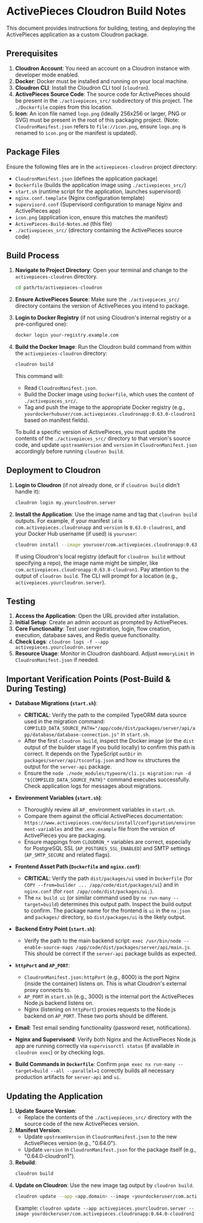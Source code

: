 # ActivePieces Cloudron Build Notes

This document provides instructions for building, testing, and deploying the ActivePieces application as a custom Cloudron package.

## Prerequisites

1.  **Cloudron Account**: You need an account on a Cloudron instance with developer mode enabled.
2.  **Docker**: Docker must be installed and running on your local machine.
3.  **Cloudron CLI**: Install the Cloudron CLI tool (`cloudron`).
4.  **ActivePieces Source Code**: The source code for ActivePieces should be present in the `./activepieces_src/` subdirectory of this project. The `./Dockerfile` copies from this location.
5.  **Icon**: An icon file named `logo.png` (ideally 256x256 or larger, PNG or SVG) must be present in the root of this packaging project. (Note: `CloudronManifest.json` refers to `file://icon.png`, ensure `logo.png` is renamed to `icon.png` or the manifest is updated).

## Package Files

Ensure the following files are in the `activepieces-cloudron` project directory:

*   `CloudronManifest.json` (defines the application package)
*   `Dockerfile` (builds the application image using `./activepieces_src/`)
*   `start.sh` (runtime script for the application, launches supervisord)
*   `nginx.conf.template` (Nginx configuration template)
*   `supervisord.conf` (Supervisord configuration to manage Nginx and ActivePieces app)
*   `icon.png` (application icon, ensure this matches the manifest)
*   `ActivePieces-Build-Notes.md` (this file)
*   `./activepieces_src/` (directory containing the ActivePieces source code)

## Build Process

1.  **Navigate to Project Directory**:
    Open your terminal and change to the `activepieces-cloudron` directory.
    ```bash
    cd path/to/activepieces-cloudron
    ```

2.  **Ensure ActivePieces Source**:
    Make sure the `./activepieces_src/` directory contains the version of ActivePieces you intend to package.

3.  **Login to Docker Registry** (if not using Cloudron's internal registry or a pre-configured one):
    ```bash
    docker login your-registry.example.com
    ```

4.  **Build the Docker Image**:
    Run the Cloudron build command from within the `activepieces-cloudron` directory:
    ```bash
    cloudron build
    ```
    This command will:
    *   Read `CloudronManifest.json`.
    *   Build the Docker image using `Dockerfile`, which uses the content of `./activepieces_src/`.
    *   Tag and push the image to the appropriate Docker registry (e.g., `yourdockerhubuser/com.activepieces.cloudronapp:0.63.0-cloudron1` based on manifest fields).

    To build a specific version of ActivePieces, you must update the contents of the `./activepieces_src/` directory to that version's source code, and update `upstreamVersion` and `version` in `CloudronManifest.json` accordingly before running `cloudron build`.

## Deployment to Cloudron

1.  **Login to Cloudron** (if not already done, or if `cloudron build` didn't handle it):
    ```bash
    cloudron login my.yourcloudron.server
    ```

2.  **Install the Application**:
    Use the image name and tag that `cloudron build` outputs. For example, if your manifest `id` is `com.activepieces.cloudronapp` and `version` is `0.63.0-cloudron1`, and your Docker Hub username (if used) is `youruser`:
    ```bash
    cloudron install --image youruser/com.activepieces.cloudronapp:0.63.0-cloudron1
    ```
    If using Cloudron's local registry (default for `cloudron build` without specifying a repo), the image name might be simpler, like `com.activepieces.cloudronapp:0.63.0-cloudron1`. Pay attention to the output of `cloudron build`.
    The CLI will prompt for a location (e.g., `activepieces.yourcloudron.server`).

## Testing

1.  **Access the Application**: Open the URL provided after installation.
2.  **Initial Setup**: Create an admin account as prompted by ActivePieces.
3.  **Core Functionality**: Test user registration, login, flow creation, execution, database saves, and Redis queue functionality.
4.  **Check Logs**: `cloudron logs -f --app activepieces.yourcloudron.server`
5.  **Resource Usage**: Monitor in Cloudron dashboard. Adjust `memoryLimit` in `CloudronManifest.json` if needed.

## Important Verification Points (Post-Build & During Testing)

*   **Database Migrations (`start.sh`)**:
    *   **CRITICAL**: Verify the path to the compiled TypeORM data source used in the migration command: `COMPILED_DATA_SOURCE_PATH="/app/code/dist/packages/server/api/app/database/database-connection.js"` in `start.sh`.
    *   After the first `cloudron build`, inspect the Docker image (or the `dist` output of the builder stage if you build locally) to confirm this path is correct. It depends on the TypeScript `outDir` in `packages/server/api/tsconfig.json` and how `nx` structures the output for the `server-api` package.
    *   Ensure the `node ./node_modules/typeorm/cli.js migration:run -d "${COMPILED_DATA_SOURCE_PATH}"` command executes successfully. Check application logs for messages about migrations.

*   **Environment Variables (`start.sh`)**:
    *   Thoroughly review all `AP_` environment variables in `start.sh`.
    *   Compare them against the official ActivePieces documentation: `https://www.activepieces.com/docs/install/configuration/environment-variables` and the `.env.example` file from the version of ActivePieces you are packaging.
    *   Ensure mappings from `CLOUDRON_*` variables are correct, especially for PostgreSQL SSL (`AP_POSTGRES_SSL_ENABLED`) and SMTP settings (`AP_SMTP_SECURE` and related flags).

*   **Frontend Asset Path (`Dockerfile` and `nginx.conf`)**:
    *   **CRITICAL**: Verify the path `dist/packages/ui` used in `Dockerfile` (for `COPY --from=builder ... /app/code/dist/packages/ui`) and in `nginx.conf` (for `root /app/code/dist/packages/ui;`).
    *   The `nx build ui` (or similar command used by `nx run-many --target=build`) determines this output path. Inspect the build output to confirm. The package name for the frontend is `ui` in the `nx.json` and `packages/` directory, so `dist/packages/ui` is the likely output.

*   **Backend Entry Point (`start.sh`)**:
    *   Verify the path to the main backend script: `exec /usr/bin/node --enable-source-maps /app/code/dist/packages/server/api/main.js`. This should be correct if the `server-api` package builds as expected.

*   **`httpPort` and `AP_PORT`**:
    *   `CloudronManifest.json:httpPort` (e.g., 8000) is the port Nginx (inside the container) listens on. This is what Cloudron's external proxy connects to.
    *   `AP_PORT` in `start.sh` (e.g., 3000) is the internal port the ActivePieces Node.js backend listens on.
    *   Nginx (listening on `httpPort`) proxies requests to the Node.js backend on `AP_PORT`. These two ports should be different.

*   **Email**: Test email sending functionality (password reset, notifications).
*   **Nginx and Supervisord**: Verify both Nginx and the ActivePieces Node.js app are running correctly via `supervisorctl status` (if available in `cloudron exec`) or by checking logs.

*   **Build Commands in `Dockerfile`**: Confirm `pnpm exec nx run-many --target=build --all --parallel=1` correctly builds all necessary production artifacts for `server-api` and `ui`.

## Updating the Application

1.  **Update Source Version**:
    *   Replace the contents of the `./activepieces_src/` directory with the source code of the new ActivePieces version.
2.  **Manifest Version**:
    *   Update `upstreamVersion` in `CloudronManifest.json` to the new ActivePieces version (e.g., "0.64.0").
    *   Update `version` in `CloudronManifest.json` for the package itself (e.g., "0.64.0-cloudron1").
3.  **Rebuild**:
    ```bash
    cloudron build
    ```
4.  **Update on Cloudron**:
    Use the new image tag output by `cloudron build`.
    ```bash
    cloudron update --app <app.domain> --image <yourdockeruser/com.activepieces.cloudronapp:new-package-version>
    ```
    Example: `cloudron update --app activepieces.yourcloudron.server --image yourdockeruser/com.activepieces.cloudronapp:0.64.0-cloudron1`
